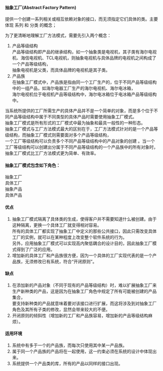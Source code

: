 #### 抽象工厂(Abstract Factory Pattern)  

提供一个创建一系列相关或相互依赖对象的接口，而无须指定它们具体的类。主要体现 系列 和 分类 的概念；    

为了更清晰地理解工厂方法模式，需要先引入两个概念：  

1. 产品等级结构  
产品等级结构即产品的继承结构，如一个抽象类是电视机，其子类有海尔电视机、海信电视机、TCL电视机，则抽象电视机与具体品牌的电视机之间构成了一个产品等级结构，  
抽象电视机是父类，而具体品牌的电视机是其子类。  
2. 产品族  
在抽象工厂模式中，产品族是指由同一个工厂生产的，位于不同产品等级结构中的一组产品，如海尔电器工厂生产的海尔电视机、海尔电冰箱，  
海尔电视机位于电视机产品等级结构中，海尔电冰箱位于电冰箱产品等级结构中。  

当系统所提供的工厂所需生产的具体产品并不是一个简单的对象，而是多个位于不同产品等级结构中属于不同类型的具体产品时需要使用抽象工厂模式。  
抽象工厂模式是所有形式的工厂模式中最为抽象和最具一般性的一种形态。  
抽象工厂模式与工厂方法模式最大的区别在于，工厂方法模式针对的是一个产品等级结构，而抽象工厂模式则需要面对多个产品等级结构，  
一个工厂等级结构可以负责多个不同产品等级结构中的产品对象的创建 。当一个工厂等级结构可以创建出分属于不同产品等级结构的一个产品族中的所有对象时，  
抽象工厂模式比工厂方法模式更为简单、有效率。  

#### 抽象工厂模式包含如下角色：

抽象工厂  
具体工厂  
抽象产品  
具体产品  


#### 优点  

1. 抽象工厂模式隔离了具体类的生成，使得客户并不需要知道什么被创建。由于这种隔离，更换一个具体工厂就变得相对容易。  
所有的具体工厂都实现了抽象工厂中定义的那些公共接口，因此只需改变具体工厂的实例，就可以在某种程度上改变整个软件系统的行为。  
另外，应用抽象工厂模式可以实现高内聚低耦合的设计目的，因此抽象工厂模式得到了广泛的应用。
2. 增加新的具体工厂和产品族很方便，因为一个具体的工厂实现代表的是一个产品族，无须修改已有系统，符合“开闭原则”。

#### 缺点  

1. 在添加新的产品对象（不同于现有的产品等级结构）时，难以扩展抽象工厂来生产新种类的产品，这是因为在抽象工厂角色中规定了所有可能被创建的产品集合，  
要支持新种类的产品就意味着要对该接口进行扩展，而这将涉及到对抽象工厂角色及其所有子类的修改，显然会带来较大的不便。  
2. 开闭原则的倾斜性（增加新的工厂和产品族容易，增加新的产品等级结构麻烦）。  

#### 适用环境

1. 系统中有多于一个的产品族，而每次只使用其中某一产品族。  
2. 属于同一个产品族的产品将在一起使用，这一约束必须在系统的设计中体现出来。  
3. 系统提供一个产品类的库，所有的产品以同样的接口出现。  

  





